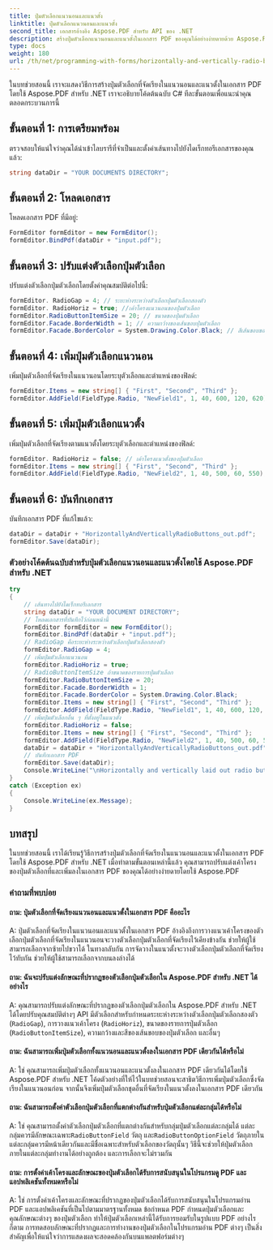 ```yaml
---
title: ปุ่มตัวเลือกแนวนอนและแนวตั้ง
linktitle: ปุ่มตัวเลือกแนวนอนและแนวตั้ง
second_title: เอกสารอ้างอิง Aspose.PDF สำหรับ API ของ .NET
description: สร้างปุ่มตัวเลือกแนวนอนและแนวตั้งในเอกสาร PDF ของคุณได้อย่างง่ายดายด้วย Aspose.PDF สำหรับ .NET
type: docs
weight: 180
url: /th/net/programming-with-forms/horizontally-and-vertically-radio-buttons/
---
```

ในบทช่วยสอนนี้ เราจะแสดงวิธีการสร้างปุ่มตัวเลือกที่จัดเรียงในแนวนอนและแนวตั้งในเอกสาร PDF โดยใช้ Aspose.PDF สำหรับ .NET เราจะอธิบายโค้ดต้นฉบับ C# ทีละขั้นตอนเพื่อแนะนำคุณตลอดกระบวนการนี้

## ขั้นตอนที่ 1: การเตรียมพร้อม

ตรวจสอบให้แน่ใจว่าคุณได้นำเข้าไลบรารีที่จำเป็นและตั้งค่าเส้นทางไปยังไดเร็กทอรีเอกสารของคุณแล้ว:

```csharp
string dataDir = "YOUR DOCUMENTS DIRECTORY";
```

## ขั้นตอนที่ 2: โหลดเอกสาร

โหลดเอกสาร PDF ที่มีอยู่:

```csharp
FormEditor formEditor = new FormEditor();
formEditor.BindPdf(dataDir + "input.pdf");
```

## ขั้นตอนที่ 3: ปรับแต่งตัวเลือกปุ่มตัวเลือก

ปรับแต่งตัวเลือกปุ่มตัวเลือกโดยตั้งค่าคุณสมบัติต่อไปนี้:

```csharp
formEditor. RadioGap = 4; // ระยะห่างระหว่างตัวเลือกปุ่มตัวเลือกสองตัว
formEditor. RadioHoriz = true; //เค้าโครงแนวนอนของปุ่มตัวเลือก
formEditor.RadioButtonItemSize = 20; // ขนาดของปุ่มตัวเลือก
formEditor.Facade.BorderWidth = 1; // ความกว้างของเส้นขอบปุ่มตัวเลือก
formEditor.Facade.BorderColor = System.Drawing.Color.Black; // สีเส้นขอบของปุ่มตัวเลือก
```

## ขั้นตอนที่ 4: เพิ่มปุ่มตัวเลือกแนวนอน

เพิ่มปุ่มตัวเลือกที่จัดเรียงในแนวนอนโดยระบุตัวเลือกและตำแหน่งของฟิลด์:

```csharp
formEditor.Items = new string[] { "First", "Second", "Third" };
formEditor.AddField(FieldType.Radio, "NewField1", 1, 40, 600, 120, 620);
```

## ขั้นตอนที่ 5: เพิ่มปุ่มตัวเลือกแนวตั้ง

เพิ่มปุ่มตัวเลือกที่จัดเรียงตามแนวตั้งโดยระบุตัวเลือกและตำแหน่งของฟิลด์:

```csharp
formEditor. RadioHoriz = false; // เค้าโครงแนวตั้งของปุ่มตัวเลือก
formEditor.Items = new string[] { "First", "Second", "Third" };
formEditor.AddField(FieldType.Radio, "NewField2", 1, 40, 500, 60, 550);
```

## ขั้นตอนที่ 6: บันทึกเอกสาร

บันทึกเอกสาร PDF ที่แก้ไขแล้ว:

```csharp
dataDir = dataDir + "HorizontallyAndVerticallyRadioButtons_out.pdf";
formEditor.Save(dataDir);
```

### ตัวอย่างโค้ดต้นฉบับสำหรับปุ่มตัวเลือกแนวนอนและแนวตั้งโดยใช้ Aspose.PDF สำหรับ .NET 
```csharp
try
{
	// เส้นทางไปยังไดเร็กทอรีเอกสาร
	string dataDir = "YOUR DOCUMENT DIRECTORY";
	// โหลดเอกสารที่บันทึกไว้ก่อนหน้านี้
	FormEditor formEditor = new FormEditor();
	formEditor.BindPdf(dataDir + "input.pdf");
	// RadioGap คือระยะห่างระหว่างตัวเลือกปุ่มตัวเลือกสองตัว
	formEditor.RadioGap = 4;
	// เพิ่มปุ่มตัวเลือกแนวนอน
	formEditor.RadioHoriz = true;
	// RadioButtonItemSize ถ้าขนาดของรายการปุ่มตัวเลือก
	formEditor.RadioButtonItemSize = 20;
	formEditor.Facade.BorderWidth = 1;
	formEditor.Facade.BorderColor = System.Drawing.Color.Black;
	formEditor.Items = new string[] { "First", "Second", "Third" };
	formEditor.AddField(FieldType.Radio, "NewField1", 1, 40, 600, 120, 620);
	// เพิ่มปุ่มตัวเลือกอื่น ๆ ที่ตั้งอยู่ในแนวตั้ง
	formEditor.RadioHoriz = false;
	formEditor.Items = new string[] { "First", "Second", "Third" };
	formEditor.AddField(FieldType.Radio, "NewField2", 1, 40, 500, 60, 550);
	dataDir = dataDir + "HorizontallyAndVerticallyRadioButtons_out.pdf";
	// บันทึกเอกสาร PDF
	formEditor.Save(dataDir);
	Console.WriteLine("\nHorizontally and vertically laid out radio buttons successfully.\nFile saved at " + dataDir);
}
catch (Exception ex)
{
	Console.WriteLine(ex.Message);
}
```

## บทสรุป

ในบทช่วยสอนนี้ เราได้เรียนรู้วิธีการสร้างปุ่มตัวเลือกที่จัดเรียงในแนวนอนและแนวตั้งในเอกสาร PDF โดยใช้ Aspose.PDF สำหรับ .NET เมื่อทำตามขั้นตอนเหล่านี้แล้ว คุณสามารถปรับแต่งเค้าโครงของปุ่มตัวเลือกที่และเพิ่มลงในเอกสาร PDF ของคุณได้อย่างง่ายดายโดยใช้ Aspose.PDF

### คำถามที่พบบ่อย

#### ถาม: ปุ่มตัวเลือกที่จัดเรียงแนวนอนและแนวตั้งในเอกสาร PDF คืออะไร

A: ปุ่มตัวเลือกที่จัดเรียงในแนวนอนและแนวตั้งในเอกสาร PDF อ้างอิงถึงการวางแนวเค้าโครงของตัวเลือกปุ่มตัวเลือกที่จัดเรียงในแนวนอนจะวางตัวเลือกปุ่มตัวเลือกที่จัดเรียงไว้เคียงข้างกัน ช่วยให้ผู้ใช้สามารถเลือกจากซ้ายไปขวาได้ ในทางกลับกัน การจัดวางในแนวตั้งจะวางตัวเลือกปุ่มตัวเลือกที่จัดเรียงไว้ทับกัน ช่วยให้ผู้ใช้สามารถเลือกจากบนลงล่างได้

#### ถาม: ฉันจะปรับแต่งลักษณะที่ปรากฏของตัวเลือกปุ่มตัวเลือกใน Aspose.PDF สำหรับ .NET ได้อย่างไร

A: คุณสามารถปรับแต่งลักษณะที่ปรากฏของตัวเลือกปุ่มตัวเลือกใน Aspose.PDF สำหรับ .NET ได้โดยปรับคุณสมบัติต่างๆ API มีตัวเลือกสำหรับกำหนดระยะห่างระหว่างตัวเลือกปุ่มตัวเลือกสองตัว (`RadioGap`), การวางแนวเค้าโครง (`RadioHoriz`), ขนาดของรายการปุ่มตัวเลือก (`RadioButtonItemSize`), ความกว้างและสีของเส้นขอบของปุ่มตัวเลือก และอื่นๆ

#### ถาม: ฉันสามารถเพิ่มปุ่มตัวเลือกทั้งแนวนอนและแนวตั้งลงในเอกสาร PDF เดียวกันได้หรือไม่

A: ใช่ คุณสามารถเพิ่มปุ่มตัวเลือกทั้งแนวนอนและแนวตั้งลงในเอกสาร PDF เดียวกันได้โดยใช้ Aspose.PDF สำหรับ .NET โค้ดตัวอย่างที่ให้ไว้ในบทช่วยสอนจะสาธิตวิธีการเพิ่มปุ่มตัวเลือกซึ่งจัดเรียงในแนวนอนก่อน จากนั้นจึงเพิ่มปุ่มตัวเลือกชุดอื่นที่จัดเรียงในแนวตั้งลงในเอกสาร PDF เดียวกัน

#### ถาม: ฉันสามารถตั้งค่าตัวเลือกปุ่มตัวเลือกที่แตกต่างกันสำหรับปุ่มตัวเลือกแต่ละกลุ่มได้หรือไม่

 A: ใช่ คุณสามารถตั้งค่าตัวเลือกปุ่มตัวเลือกที่แตกต่างกันสำหรับกลุ่มปุ่มตัวเลือกแต่ละกลุ่มได้ แต่ละกลุ่มควรมีลักษณะเฉพาะ`RadioButtonField` วัตถุ และ`RadioButtonOptionField` วัตถุภายในแต่ละกลุ่มควรมีหน้าเดียวกันและมีชื่อเฉพาะสำหรับตัวเลือกของวัตถุนั้นๆ วิธีนี้จะช่วยให้ปุ่มตัวเลือกภายในแต่ละกลุ่มทำงานได้อย่างถูกต้อง และการเลือกจะไม่รวมกัน

#### ถาม: การตั้งค่าเค้าโครงและลักษณะของปุ่มตัวเลือกได้รับการสนับสนุนในโปรแกรมดู PDF และแอปพลิเคชันทั้งหมดหรือไม่

A: ใช่ การตั้งค่าเค้าโครงและลักษณะที่ปรากฏของปุ่มตัวเลือกได้รับการสนับสนุนในโปรแกรมอ่าน PDF และแอปพลิเคชันที่เป็นไปตามมาตรฐานทั้งหมด ข้อกำหนด PDF กำหนดปุ่มตัวเลือกและคุณลักษณะต่างๆ ของปุ่มตัวเลือก ทำให้ปุ่มตัวเลือกเหล่านี้ได้รับการยอมรับในรูปแบบ PDF อย่างไรก็ตาม การทดสอบลักษณะที่ปรากฏและการทำงานของปุ่มตัวเลือกในโปรแกรมอ่าน PDF ต่างๆ เป็นสิ่งสำคัญเพื่อให้แน่ใจว่าการแสดงผลจะสอดคล้องกันบนแพลตฟอร์มต่างๆ